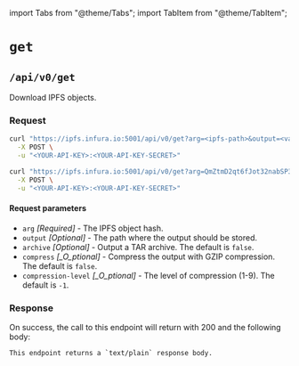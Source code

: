 import Tabs from "@theme/Tabs";
import TabItem from "@theme/TabItem";

# `get`

## `/api/v0/get`

Download IPFS objects.

### Request

<Tabs>
  <TabItem value="Syntax" label="Syntax" default>

```bash
curl "https://ipfs.infura.io:5001/api/v0/get?arg=<ipfs-path>&output=<value>&archive=false&compress=false&compression-level=-1" \
  -X POST \
  -u "<YOUR-API-KEY>:<YOUR-API-KEY-SECRET>"
```

  </TabItem>
  <TabItem value="Example" label="Example" >

```bash
curl "https://ipfs.infura.io:5001/api/v0/get?arg=QmZtmD2qt6fJot32nabSP3CUjicnypEBz7bHVDhPQt9aAy&archive=true" \
  -X POST \
  -u "<YOUR-API-KEY>:<YOUR-API-KEY-SECRET>"
```

  </TabItem>
</Tabs>

#### Request parameters

- `arg` _\[Required]_ - The IPFS object hash.
- `output` _\[Optional]_ - The path where the output should be stored.
- `archive` _\[Optional]_ - Output a TAR archive. The default is `false`.
- `compress` _\[\_O_ptional]_ - Compress the output with GZIP compression. The default is `false`.
- `compression-level` _\[\_O_ptional]_ - The level of compression (1-9). The default is `-1`.

### Response

On success, the call to this endpoint will return with 200 and the following body:

```
This endpoint returns a `text/plain` response body.
```
